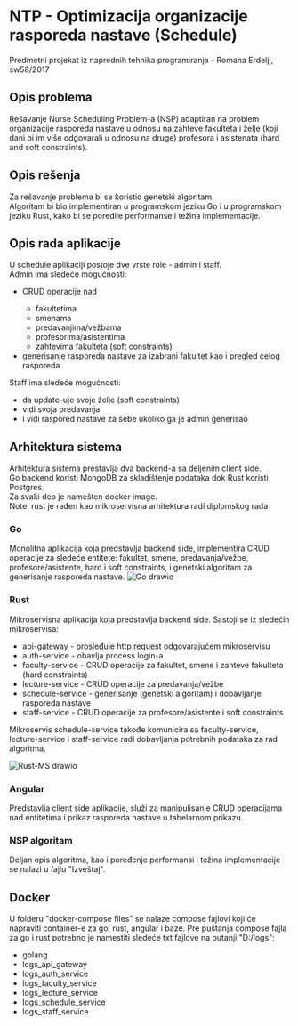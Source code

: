 # NTP - Optimizacija organizacije rasporeda nastave (Schedule)
Predmetni projekat iz naprednih tehnika programiranja - Romana Erdelji, sw58/2017

## Opis problema
Rešavanje Nurse Scheduling Problem-a (NSP) adaptiran na problem organizacije rasporeda nastave u odnosu na zahteve fakulteta i želje 
(koji dani bi im više odgovarali u odnosu na druge) profesora i asistenata (hard and soft constraints).

## Opis rešenja
Za rešavanje problema bi se koristio genetski algoritam. <br />
Algoritam bi bio implementiran u programskom jeziku Go i u programskom jeziku Rust, kako bi se poredile performanse i težina implementacije.

## Opis rada aplikacije
U schedule aplikaciji postoje dve vrste role - admin i staff. <br />
Admin ima sledeće mogućnosti:
<ul>
<li> CRUD operacije nad  </li> 
  <ul>
    <li> fakultetima </li>
    <li> smenama </li>
    <li> predavanjima/vežbama </li>
    <li> profesorima/asistentima </li>
    <li> zahtevima fakulteta (soft constraints) </li>
    </ul>
<li> generisanje rasporeda nastave za izabrani fakultet kao i pregled celog rasporeda </li>
 </ul>
Staff ima sledeće mogućnosti:
<ul>
<li> da update-uje svoje želje (soft constraints) </li>
<li> vidi svoja predavanja </li>
<li> i vidi raspored nastave za sebe ukoliko ga je admin generisao </li>
</ul>

## Arhitektura sistema
Arhitektura sistema prestavlja dva backend-a sa deljenim client side. <br />
Go backend koristi MongoDB za skladištenje podataka dok Rust koristi Postgres. <br />
Za svaki deo je namešten docker image. <br />
Note: rust je rađen kao mikroservisna arhitektura radi diplomskog rada

### Go
Monolitna aplikacija koja predstavlja backend side, implementira CRUD operacije za sledeće entitete: fakultet, smene, predavanja/vežbe, profesore/asistente, hard i soft constraints, i genetski algoritam za generisanje rasporeda nastave.
![Go drawio](https://user-images.githubusercontent.com/45543511/151180235-9974c496-7c82-43f1-8a59-72cc69e25a0a.png)

### Rust
Mikroservisna aplikacija koja predstavlja backend side.
Sastoji se iz sledećih mikroservisa:
* api-gateway - prosleđuje http request odgovarajućem mikroservisu
* auth-service - obavlja process login-a
* faculty-service - CRUD operacije za fakultet, smene i zahteve fakulteta (hard constraints)
* lecture-service - CRUD operacije za predavanja/vežbe
* schedule-service - generisanje (genetski algoritam) i dobavljanje rasporeda nastave
* staff-service - CRUD operacije za profesore/asistente i soft constraints

Mikroservis schedule-service takođe komunicira sa faculty-service, lecture-service i staff-service radi dobavljanja potrebnih podataka za rad algoritma.

![Rust-MS drawio](https://user-images.githubusercontent.com/45543511/151181509-8cef18b7-163c-49a4-99cc-87c3f62ed097.png)

### Angular
Predstavlja client side aplikacije, služi za manipulisanje CRUD operacijama nad entitetima i prikaz rasporeda nastave u tabelarnom prikazu.

### NSP algoritam
Deljan opis algoritma, kao i poređenje performansi i težina implementacije se nalazi u fajlu "Izveštaj".

## Docker
U folderu "docker-compose files" se nalaze compose fajlovi koji će napraviti container-e za go, rust, angular i baze. 
Pre puštanja compose fajla za go i rust potrebno je namestiti sledeće txt fajlove na putanji "D:/logs":
* golang
* logs_api_gateway
* logs_auth_service
* logs_faculty_service
* logs_lecture_service
* logs_schedule_service
* logs_staff_service
